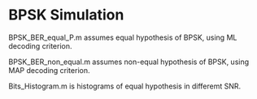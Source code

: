 # BPSK Simulation
BPSK_BER_equal_P.m assumes equal hypothesis of BPSK, using ML decoding criterion.

BPSK_BER_non_equal.m assumes non-equal hypothesis of BPSK, using MAP decoding criterion.

Bits_Histogram.m is histograms of equal hypothesis in differemt SNR.
